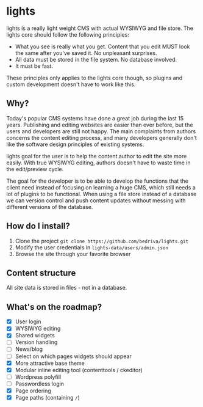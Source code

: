 # lights
lights is a really light weight CMS with actual WYSIWYG and file store. The lights core should follow the following principles:

- What you see is really what you get. Content that you edit MUST look the same after you've saved it. No unpleasant surprises.
- All data must be stored in the file system. No database involved.
- It must be fast.

These principles only applies to the lights core though, so plugins and custom development doesn't have to work like this.

## Why?
Today's popular CMS systems have done a great job during the last 15 years. Publishing and editing websites are easier than ever before, but the users and developers are still not happy. The main complaints from authors concerns the content editing process, and many developers generally don't like the software design principles of existing systems.

lights goal for the user is to help the content author to edit the site more easily. With true WYSIWYG editing, authors doesn't have to waste time in the edit/preview cycle.

The goal for the developer is to be able to develop the functions that the client need instead of focusing on learning a huge CMS, which still needs a lot of plugins to be functional. When using a file store instead of a database we can version control and push content updates without messing with different versions of the database.

## How do I install?
1. Clone the project `git clone https://github.com/bedriva/lights.git`
2. Modify the user credentials in `lights-data/users/admin.json`
3. Browse the site through your favorite browser

## Content structure
All site data is stored in files - not in a database.

## What's on the roadmap?
- [x] User login
- [x] WYSIWYG editing
- [x] Shared widgets
- [ ] Version handling
- [ ] News/blog
- [ ] Select on which pages widgets should appear
- [x] More attractive base theme
- [x] Modular inline editing tool (contenttools / ckeditor)
- [ ] Wordpress polyfill
- [ ] Passwordless login
- [x] Page ordering
- [x] Page paths (containing `/`)

